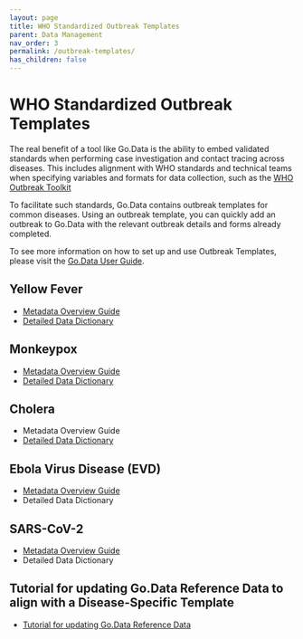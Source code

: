 ```yaml
---
layout: page
title: WHO Standardized Outbreak Templates
parent: Data Management
nav_order: 3
permalink: /outbreak-templates/
has_children: false
---
```


# WHO Standardized Outbreak Templates
The real benefit of a tool like Go.Data is the ability to embed validated standards when performing case investigation and contact tracing across diseases. This includes alignment with WHO standards and technical teams when specifying variables and formats for data collection, such as the [WHO Outbreak Toolkit](https://www.who.int/emergencies/outbreak-toolkit)

To facilitate such standards, Go.Data contains outbreak templates for common diseases. Using an outbreak template, you can quickly add an outbreak to Go.Data with the relevant outbreak details and forms already completed.

To see more information on how to set up and use Outbreak Templates, please visit the [Go.Data User Guide](https://sprcdn-assets.sprinklr.com/1652/254f53e1-35b0-4ca8-8452-99a46c413cab-1176881866.pdf).

## Yellow Fever 
- [Metadata Overview Guide](https://sprcdn-assets.sprinklr.com/1652/3f1f7d75-d578-40dc-bb6b-87930da9b5e5-911807302.pdf)
- [Detailed Data Dictionary](https://docs.google.com/spreadsheets/d/1dPP4jsnwlXhEqlLfSzzdmitUqjnb0EsF/edit?usp=sharing&ouid=106213743316927309200&rtpof=true&sd=true)

## Monkeypox
- [Metadata Overview Guide](https://sprcdn-assets.sprinklr.com/1652/133486a8-9b49-4461-a0d7-211c140947cc-562840094.pdf)
- [Detailed Data Dictionary](https://docs.google.com/spreadsheets/d/14rz48tRfOupiuK-emaROW7gEnjcVGVCz/edit?usp=sharing&ouid=106213743316927309200&rtpof=true&sd=true)

## Cholera
- Metadata Overview Guide
- [Detailed Data Dictionary](https://sprcdn-assets.sprinklr.com/1652/67b8a9f6-3224-4421-9872-41404ec85e66-1249017395.xlsx)

## Ebola Virus Disease (EVD)
- [Metadata Overview Guide](https://sprcdn-assets.sprinklr.com/1652/da057fb0-29b6-4905-b2d3-e1af6b4283f3-856232029.pdf) 
- Detailed Data Dictionary

## SARS-CoV-2
- [Metadata Overview Guide](https://sprcdn-assets.sprinklr.com/1652/69a1e048-e8b7-47ea-8e90-512a50600ecd-1206687439.pdf)
- Detailed Data Dictionary

## Tutorial for updating Go.Data Reference Data to align with a Disease-Specific Template 
- [Tutorial for updating Go.Data Reference Data](https://sprcdn-assets.sprinklr.com/1652/a9b559a4-5415-4a37-8dd6-ebf8bad8bcdd-65533445.pdf)



